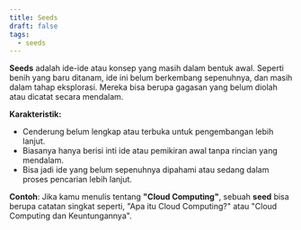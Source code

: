 ```yaml
---
title: Seeds
draft: false
tags:
  - seeds
---
```

 
**Seeds** adalah ide-ide atau konsep yang masih dalam bentuk awal. Seperti benih yang baru ditanam, ide ini belum berkembang sepenuhnya, dan masih dalam tahap eksplorasi. Mereka bisa berupa gagasan yang belum diolah atau dicatat secara mendalam.

**Karakteristik:**
- Cenderung belum lengkap atau terbuka untuk pengembangan lebih lanjut.
- Biasanya hanya berisi inti ide atau pemikiran awal tanpa rincian yang mendalam.
- Bisa jadi ide yang belum sepenuhnya dipahami atau sedang dalam proses pencarian lebih lanjut.


 **Contoh**: 
 Jika kamu menulis tentang **"Cloud Computing"**, sebuah **seed** bisa berupa catatan singkat seperti, "Apa itu Cloud Computing?" atau "Cloud Computing dan Keuntungannya". 